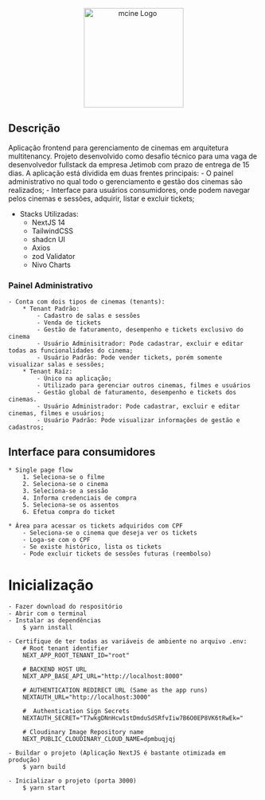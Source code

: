 
<p align="center">
  <a href="http://marcosnascimento.vercel.app/" target="blank"><img src="https://res.cloudinary.com/dpmbuqjqj/image/upload/v1702862537/logo.mcine_mjupbm.svg" width="200" alt="mcine Logo" /></a>
</p>

## Descrição
Aplicação frontend para gerenciamento de cinemas em arquitetura multitenancy. Projeto desenvolvido como desafio técnico para uma vaga de desenvolvedor fullstack da empresa Jetimob com prazo de entrega de 15 dias.
A aplicação está dividida em duas frentes principais:
	- O painel administrativo no qual todo o gerenciamento e gestão dos cinemas são realizados;
	- Interface para usuários consumidores, onde podem navegar pelos cinemas e sessões, adquirir, listar e excluir tickets;
 
- Stacks Utilizadas: 
	* NextJS 14
	* TailwindCSS
	* shadcn UI
	* Axios
	* zod Validator
	* Nivo Charts
  
### Painel Administrativo
	- Conta com dois tipos de cinemas (tenants):
		* Tenant Padrão:
			- Cadastro de salas e sessões
			- Venda de tickets 
			- Gestão de faturamento, desempenho e tickets exclusivo do cinema
			- Usuário Adminisitrador: Pode cadastrar, excluir e editar todas as funcionalidades do cinema;
			- Usuário Padrão: Pode vender tickets, porém somente visualizar salas e sessões;
		* Tenant Raíz:
			- Único na aplicação;
			- Utilizado para gerenciar outros cinemas, filmes e usuários
			- Gestão global de faturamento, desempenho e tickets dos cinemas.
			- Usuário Administrador: Pode cadastrar, excluir e editar cinemas, filmes e usuários;
			- Usuário Padrão: Pode visualizar informações de gestão e cadastros;
## Interface para consumidores
	* Single page flow
		1. Seleciona-se o filme
		2. Seleciona-se o cinema
		3. Seleciona-se a sessão
		4. Informa credenciais de compra
		5. Seleciona-se os assentos
  		6. Efetua compra do ticket
			
	* Área para acessar os tickets adquiridos com CPF
		- Seleciona-se o cinema que deseja ver os tickets
		- Loga-se com o CPF
		- Se existe histórico, lista os tickets
		- Pode excluir tickets de sessões futuras (reembolso)

# Inicialização
	- Fazer download do respositório
	- Abrir com o terminal
	- Instalar as dependências
		$ yarn install
	
	- Certifique de ter todas as variáveis de ambiente no arquivo .env:
		# Root tenant identifier
		NEXT_APP_ROOT_TENANT_ID="root"

		# BACKEND HOST URL
		NEXT_APP_BASE_API_URL="http://localhost:8000"

		# AUTHENTICATION REDIRECT URL (Same as the app runs)
		NEXTAUTH_URL="http://localhost:3000"

		#  Authentication Sign Secrets
		NEXTAUTH_SECRET="T7wkgDNnHcw1stDmduSdSRfvIiw7B6O0EP8VK6tRwEk="

		# Cloudinary Image Repository name
		NEXT_PUBLIC_CLOUDINARY_CLOUD_NAME=dpmbuqjqj
	
	- Buildar o projeto (Aplicação NextJS é bastante otimizada em produção)
		$ yarn build
	
	- Inicializar o projeto (porta 3000)
		$ yarn start
